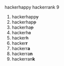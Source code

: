 hackerhappy
hackerrank
9

1. hackerhapp~~y~~
1. hackerhap~~p~~
1. hackerha~~p~~
1. hackerh~~a~~
1. hacker~~h~~
1. hacker**r**
1. hackerr**a**
1. hackerra**n**
1. hackerran**k**